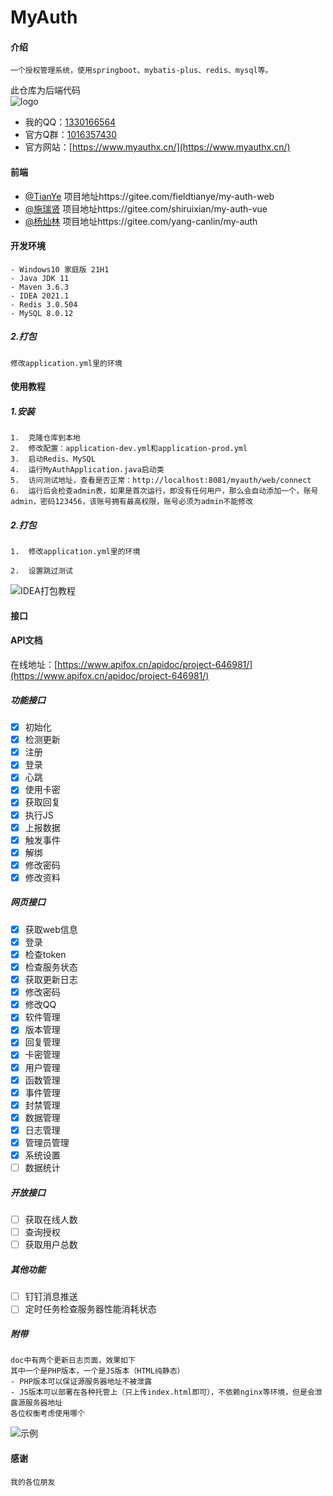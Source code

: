 # MyAuth

#### 介绍
    一个授权管理系统，使用springboot、mybatis-plus、redis、mysql等。
此仓库为后端代码<br>
![logo](https://images.gitee.com/uploads/images/2022/0218/215303_dbbda392_5370510.png)

* 我的QQ：[1330166564](https://wpa.qq.com/msgrd?v=3&uin=1330166564&site=qq&menu=yes)
* 官方Q群：[1016357430](https://jq.qq.com/?_wv=1027&k=eaectWIr)
* 官方网站：[https://www.myauthx.cn/](https://www.myauthx.cn/)

#### 前端
- [@TianYe](https://gitee.com/fieldtianye)
项目地址https://gitee.com/fieldtianye/my-auth-web
- [@施瑞贤](https://gitee.com/shiruixian)
项目地址https://gitee.com/shiruixian/my-auth-vue
- [@杨灿林](https://gitee.com/yang-canlin)
项目地址https://gitee.com/yang-canlin/my-auth

#### 开发环境
    - Windows10 家庭版 21H1
    - Java JDK 11
    - Maven 3.6.3
    - IDEA 2021.1
    - Redis 3.0.504
    - MySQL 8.0.12

##### 2.打包
    修改application.yml里的环境 

#### 使用教程
##### 1.安装
    1.  克隆仓库到本地
    2.  修改配置：application-dev.yml和application-prod.yml
    3.  启动Redis、MySQL
    4.  运行MyAuthApplication.java启动类
    5.  访问测试地址，查看是否正常：http://localhost:8081/myauth/web/connect
    6.  运行后会检查admin表，如果是首次运行，即没有任何用户，那么会自动添加一个，账号admin，密码123456，该账号拥有最高权限，账号必须为admin不能修改
##### 2.打包
    1.  修改application.yml里的环境

    2.  设置跳过测试
![IDEA打包教程](https://images.gitee.com/uploads/images/2022/0208/094816_5322dd06_5370510.png)

#### 接口
#### API文档

在线地址：[https://www.apifox.cn/apidoc/project-646981/](https://www.apifox.cn/apidoc/project-646981/)

##### 功能接口

- [x] 初始化
- [x] 检测更新
- [x] 注册
- [x] 登录
- [x] 心跳
- [x] 使用卡密
- [x] 获取回复
- [x] 执行JS
- [x] 上报数据
- [x] 触发事件
- [x] 解绑
- [x] 修改密码
- [x] 修改资料
##### 网页接口
- [x] 获取web信息
- [x] 登录
- [x] 检查token
- [x] 检查服务状态
- [x] 获取更新日志
- [x] 修改密码
- [x] 修改QQ  
- [x] 软件管理
- [x] 版本管理
- [x] 回复管理
- [x] 卡密管理
- [x] 用户管理
- [x] 函数管理
- [x] 事件管理
- [x] 封禁管理
- [x] 数据管理
- [x] 日志管理
- [x] 管理员管理
- [x] 系统设置
- [ ] 数据统计

##### 开放接口
- [ ] 获取在线人数
- [ ] 查询授权
- [ ] 获取用户总数

##### 其他功能

- [ ] 钉钉消息推送
- [ ] 定时任务检查服务器性能消耗状态

##### 附带
    doc中有两个更新日志页面，效果如下
    其中一个是PHP版本，一个是JS版本（HTML纯静态）
    - PHP版本可以保证源服务器地址不被泄露
    - JS版本可以部署在各种托管上（只上传index.html即可），不依赖nginx等环境，但是会泄露源服务器地址
    各位权衡考虑使用哪个
![示例](https://images.gitee.com/uploads/images/2022/0301/225502_1788301a_5370510.png)
#### 感谢
    我的各位朋友
